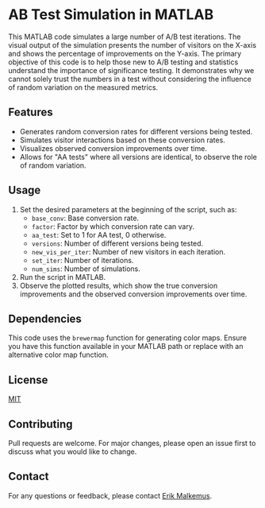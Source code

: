 # AB Test Simulation in MATLAB

This MATLAB code simulates a large number of A/B test iterations. The visual output of the simulation presents the number of visitors on the X-axis and shows the percentage of improvements on the Y-axis. The primary objective of this code is to help those new to A/B testing and statistics understand the importance of significance testing. It demonstrates why we cannot solely trust the numbers in a test without considering the influence of random variation on the measured metrics.

## Features

- Generates random conversion rates for different versions being tested.
- Simulates visitor interactions based on these conversion rates.
- Visualizes observed conversion improvements over time.
- Allows for "AA tests" where all versions are identical, to observe the role of random variation.

## Usage

1. Set the desired parameters at the beginning of the script, such as:
   - `base_conv`: Base conversion rate.
   - `factor`: Factor by which conversion rate can vary.
   - `aa_test`: Set to 1 for AA test, 0 otherwise.
   - `versions`: Number of different versions being tested.
   - `new_vis_per_iter`: Number of new visitors in each iteration.
   - `set_iter`: Number of iterations.
   - `num_sims`: Number of simulations.
2. Run the script in MATLAB.
3. Observe the plotted results, which show the true conversion improvements and the observed conversion improvements over time.

## Dependencies

This code uses the `brewermap` function for generating color maps. Ensure you have this function available in your MATLAB path or replace with an alternative color map function.

## License

[MIT](LICENSE)

## Contributing

Pull requests are welcome. For major changes, please open an issue first to discuss what you would like to change.

## Contact

For any questions or feedback, please contact [Erik Malkemus](mailto:erikmalk@gmail.com).
